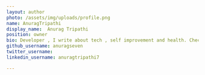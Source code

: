 ```yaml
---
layout: author
photo: /assets/img/uploads/profile.png
name: AnuragTripathi
display_name:  Anurag Tripathi
position: owner
bio: Developer , I write about tech , self improvement and health. Check <a href="/about/">About</a>
github_username: anuragseven
twitter_username: 
linkedin_username: anuragtripathi7

---
```


